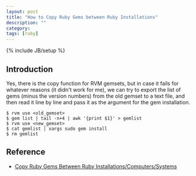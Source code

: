```yaml
---
layout: post
title: "How to Copy Ruby Gems between Ruby Installations"
description: ""
category: 
tags: [ruby]
---
```

{% include JB/setup %}

## Introduction

Yes, there is the copy function for RVM gemsets, but in case it fails for whatever reasons (it didn't work for me), we can try to export the list of gems (minus the version numbers) from the old gemset to a text file, and then read it line by line and pass it as the argument for the gem installation.

    $ rvm use <old_gemset>
    $ gem list | tail -n+4 | awk '{print $1}' > gemlist
    $ rvm use <new_gemset>
    $ cat gemlist | xargs sudo gem install
    $ rm gemlist

## Reference

* [Copy Ruby Gems Between Ruby Installations/Computers/Systems](http://www.williambharding.com/blog/rails/copy-ruby-gems-between-ruby-installationscomputerssystems/)